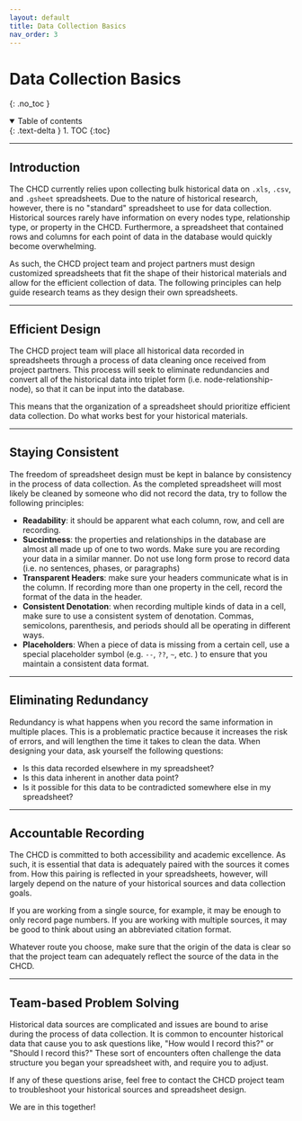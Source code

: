 ```yaml
---
layout: default
title: Data Collection Basics
nav_order: 3
---
```


# Data Collection Basics
{: .no_toc }

<details open markdown="block">
  <summary>
    Table of contents
  </summary>
  {: .text-delta }
1. TOC
{:toc}
</details>

---

## Introduction

The CHCD currently relies upon collecting bulk historical data on ```.xls```, ```.csv```, and ```.gsheet``` spreadsheets. Due to the nature of historical research, however, there is no "standard" spreadsheet to use for data collection. Historical sources rarely have information on every nodes type, relationship type, or property in the CHCD. Furthermore, a spreadsheet that contained rows and columns for each point of data in the database would quickly become overwhelming.

As such, the CHCD project team and project partners must design customized spreadsheets that fit the shape of their historical materials and allow for the efficient collection of data. The following principles can help guide research teams as they design their own spreadsheets.

---

## Efficient Design

The CHCD project team will place all historical data recorded in spreadsheets through a process of data cleaning once received from project partners. This process will seek to eliminate redundancies and convert all of the historical data into triplet form (i.e. node-relationship-node), so that it can be input into the database.

This means that the organization of a spreadsheet should prioritize efficient data collection. Do what works best for your historical materials.

---

## Staying Consistent

The freedom of spreadsheet design must be kept in balance by consistency in the process of data collection. As the completed  spreadsheet will most likely be cleaned by someone who did not record the data, try to follow the following principles:

- **Readability**: it should be apparent what each column, row, and cell are recording.
- **Succintness**: the properties and relationships in the database are almost all made up of one to two words. Make sure you are recording your data in a similar manner. Do not use long form prose to record data (i.e. no sentences, phases, or paragraphs)
- **Transparent Headers**: make sure your headers communicate what is in the column. If recording more than one property in the cell, record the format of the data in the header.
- **Consistent Denotation**: when recording multiple kinds of data in a cell, make sure to use a consistent system of denotation. Commas, semicolons, parenthesis, and periods should all be operating in different ways.
- **Placeholders**: When a piece of data is missing from a certain cell, use a special placeholder symbol (e.g. ```--```, ```??```, ```~```, etc. ) to ensure that you maintain a consistent data format.

---

## Eliminating Redundancy

Redundancy is what happens when you record the same information in multiple places. This is a problematic practice because it increases the risk of errors, and will lengthen the time it takes to clean the data. When designing your data, ask yourself the following questions:

- Is this data recorded elsewhere in my spreadsheet?
- Is this data inherent in another data point?
- Is it possible for this data to be contradicted somewhere else in my spreadsheet?

---

## Accountable Recording

The CHCD is committed to both accessibility and academic excellence. As such, it is essential that data is adequately paired with the sources it comes from. How this pairing is reflected in your spreadsheets, however, will largely depend on the nature of your historical sources and data collection goals.

If you are working from a single source, for example, it may be enough to only record page numbers. If you are working with multiple sources, it may be good to think about using an abbreviated citation format.

Whatever route you choose, make sure that the origin of the data is clear so that the project team can adequately reflect the source of the data in the CHCD.

---

## Team-based Problem Solving

Historical data sources are complicated and issues are bound to arise during the process of data collection. It is common to encounter historical data that cause you to ask questions like, "How would I record this?" or "Should I record this?" These sort of encounters often challenge the data structure you began your spreadsheet with, and require you to adjust.

If any of these questions arise, feel free to contact the CHCD project team to troubleshoot your historical sources and spreadsheet design.

We are in this together!
